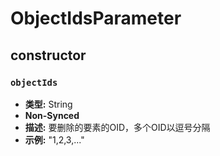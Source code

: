 # ObjectIdsParameter

## constructor

### `objectIds`

- **类型:** String
- **Non-Synced**
- **描述:** 要删除的要素的OID，多个OID以逗号分隔
- **示例:** "1,2,3,..."